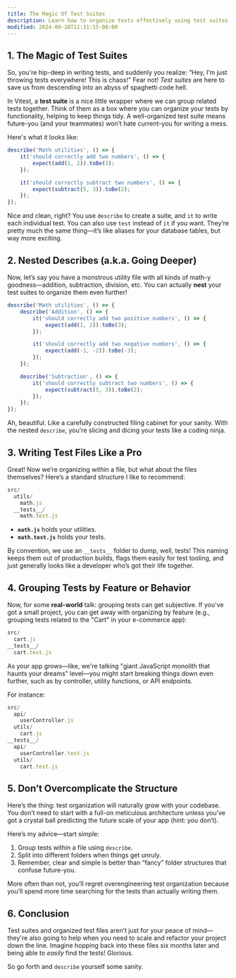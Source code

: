 ```yaml
---
title: The Magic Of Test Suites
description: Learn how to organize tests effectively using test suites.
modified: 2024-09-28T11:31:15-06:00
---
```


## 1. The Magic of Test Suites

So, you're hip-deep in writing tests, and suddenly you realize: “Hey, I’m just throwing tests everywhere! This is chaos!" Fear not! _Test suites_ are here to save us from descending into an abyss of spaghetti code hell.

In Vitest, a **test suite** is a nice little wrapper where we can group related tests together. Think of them as a box where you can organize your tests by functionality, helping to keep things tidy. A well-organized test suite means future-you (and your teammates) won’t hate current-you for writing a mess.

Here's what it looks like:

```javascript
describe('Math utilities', () => {
	it('should correctly add two numbers', () => {
		expect(add(1, 2)).toBe(3);
	});

	it('should correctly subtract two numbers', () => {
		expect(subtract(5, 3)).toBe(2);
	});
});
```

Nice and clean, right? You use `describe` to create a suite, and `it` to write each individual test. You can also use `test` instead of `it` if you want. They’re pretty much the same thing—it’s like aliases for your database tables, but way more exciting.

## 2. Nested Describes (a.k.a. Going Deeper)

Now, let’s say you have a monstrous utility file with all kinds of math-y goodness—addition, subtraction, division, etc. You can actually **nest** your test suites to organize them even further!

```javascript
describe('Math utilities', () => {
	describe('Addition', () => {
		it('should correctly add two positive numbers', () => {
			expect(add(1, 2)).toBe(3);
		});

		it('should correctly add two negative numbers', () => {
			expect(add(-1, -2)).toBe(-3);
		});
	});

	describe('Subtraction', () => {
		it('should correctly subtract two numbers', () => {
			expect(subtract(5, 3)).toBe(2);
		});
	});
});
```

Ah, beautiful. Like a carefully constructed filing cabinet for your sanity. With the nested `describe`, you're slicing and dicing your tests like a coding ninja.

## 3. Writing Test Files Like a Pro

Great! Now we’re organizing _within_ a file, but what about the files themselves? Here’s a standard structure I like to recommend:

```ts
src/
  utils/
    math.js
  __tests__/
    math.test.js
```

- **`math.js`** holds your utilities.
- **`math.test.js`** holds your tests.

By convention, we use an `__tests__` folder to dump, well, tests! This naming keeps them out of production builds, flags them easily for test tooling, and just generally looks like a developer who’s got their life together.

## 4. Grouping Tests by Feature or Behavior

Now, for some **real-world** talk: grouping tests can get subjective. If you've got a small project, you can get away with organizing by feature (e.g., grouping tests related to the "Cart" in your e-commerce app):

```ts
src/
  cart.js
__tests__/
  cart.test.js
```

As your app grows—like, we're talking "giant JavaScript monolith that haunts your dreams" level—you might start breaking things down even further, such as by controller, utility functions, or API endpoints.

For instance:

```ts
src/
  api/
    userController.js
  utils/
    cart.js
__tests__/
  api/
    userController.test.js
  utils/
    cart.test.js
```

## 5. Don’t Overcomplicate the Structure

Here’s the thing: test organization will naturally grow with your codebase. You don’t need to start with a full-on meticulous architecture unless you’ve got a crystal ball predicting the future scale of your app (hint: you don’t).

Here’s my advice—start simple:

1. Group tests within a file using `describe`.
2. Split into different folders when things get unruly.
3. Remember, clear and simple is better than “fancy” folder structures that confuse future-you.

More often than not, you’ll regret overengineering test organization because you’ll spend more time searching for the tests than actually writing them.

## 6. Conclusion

Test suites and organized test files aren’t just for your peace of mind—they're also going to help when you need to scale and refactor your project down the line. Imagine hopping back into these files six months later and being able to _easily_ find the tests! Glorious.

So go forth and `describe` yourself some sanity.
